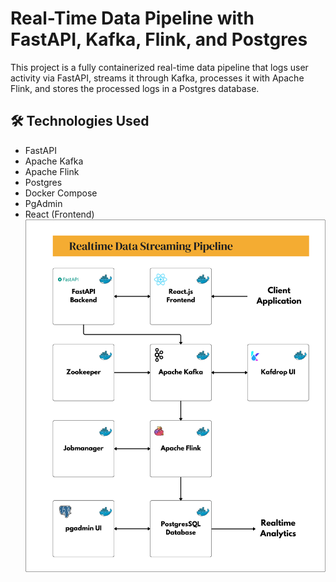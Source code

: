 # Real-Time Data Pipeline with FastAPI, Kafka, Flink, and Postgres

This project is a fully containerized real-time data pipeline that logs user activity via FastAPI, streams it through Kafka, processes it with Apache Flink, and stores the processed logs in a Postgres database.

## 🛠 Technologies Used
- FastAPI
- Apache Kafka
- Apache Flink
- Postgres
- Docker Compose
- PgAdmin
- React (Frontend)
  !['Project Architecture'](https://github.com/Ballal65/real-time-data-streaming-with-Fastapi-React-Postgres-ApacheFlink-ApacheKafka/blob/main/project_architecture.png)
